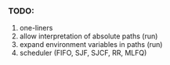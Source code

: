 ### TODO:

1. one-liners
2. allow interpretation of absolute paths (run)
3. expand environment variables in paths (run)
4. scheduler (FIFO, SJF, SJCF, RR, MLFQ)
